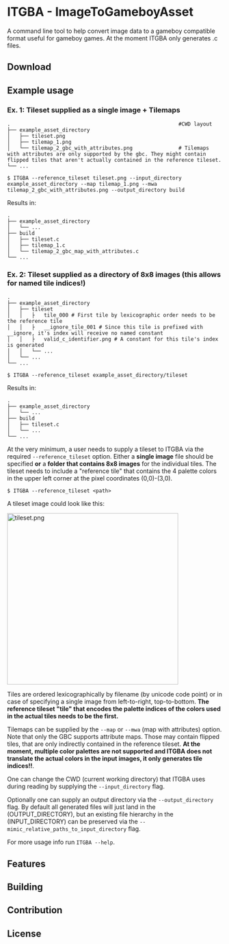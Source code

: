 # ITGBA - ImageToGameboyAsset

A command line tool to help convert image data to a gameboy compatible format useful for gameboy games. At the moment ITGBA only generates .c files.

## Download


## Example usage

### Ex. 1: Tileset supplied as a single image + Tilemaps

    .                                                       #CWD layout
    ├── example_asset_directory                    
    │   ├── tileset.png          
    │   ├── tilemap_1.png         
    │   └── tilemap_2_gbc_with_attributes.png               # Tilemaps with attributes are only supported by the gbc. They might contain flipped tiles that aren't actually contained in the reference tileset.
    └── ...
```console
$ ITGBA --reference_tileset tileset.png --input_directory example_asset_directory --map tilemap_1.png --mwa tilemap_2_gbc_with_attributes.png --output_directory build
```
Results in:

    .
    ├── example_asset_directory                    
    │   └── ...
    ├── build
    │   ├── tileset.c
    │   ├── tilemap_1.c
    │   └── tilemap_2_gbc_map_with_attributes.c
    └── ...

### Ex. 2: Tileset supplied as a directory of 8x8 images (this allows for named tile indices!)
    .
    ├── example_asset_directory                    
    │   ├── tileset
    │   │   ├   tile_000 # First tile by lexicographic order needs to be the reference tile
    │   │   ├   __ignore_tile_001 # Since this tile is prefixed with __ignore, it's index will receive no named constant
    │   │   ├   valid_c_identifier.png # A constant for this tile's index is generated
    │   │   └── ...
    │   └── ...
    └── ...
```console
$ ITGBA --reference_tileset example_asset_directory/tileset
```
Results in:

    .
    ├── example_asset_directory                    
    │   └── ...
    ├── build
    │   ├── tileset.c
    │   └── ...
    └── ...

At the very minimum, a user needs to supply a tileset to ITGBA via the
required `--reference_tileset` option. Either a **single image** file should
be specified **or** a **folder that contains 8x8 images** for the individual
tiles. The tileset needs to include a "reference tile" that contains
the 4 palette colors in the upper left corner at the pixel coordinates
(0,0)-(3,0). 

```console
$ ITGBA --reference_tileset <path>
```
A tileset image could look like this: 

<img src="../readme_media/example_tileset_edited.png" alt="tileset.png" width="400" image-rendering= pixelated>

Tiles are ordered lexicographically by filename (by unicode code point) or
in case of specifying a single image from left-to-right, top-to-bottom.
**The reference tileset "tile" that encodes the palette indices of the colors
used in the actual tiles needs to be the first.**

Tilemaps can be supplied by the `--map` or `--mwa` (map with attributes) option.
Note that only the GBC supports attribute maps. Those may contain flipped tiles,
that are only indirectly contained in the reference tileset. **At the moment, multiple color
palettes are not supported and ITGBA does not translate the actual colors in the input
images, it only generates tile indices!!**.

One can change the CWD (current working directory) that ITGBA uses during reading 
by supplying the `--input_directory` flag.

Optionally one can supply an output directory via the `--output_directory` flag.
By default all generated files will just land in the (OUTPUT_DIRECTORY), but
an existing file hierarchy in the (INPUT_DIRECTORY) can be preserved via the
`--mimic_relative_paths_to_input_directory` flag.

For more usage info run `ITGBA --help`.

## Features



## Building

## Contribution

## License
